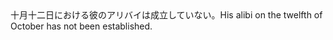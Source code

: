 <tr><td>十月十二日における彼のアリバイは成立していない。<td><tr><tr><td>His alibi on the twelfth of October has not been established.<td><tr></table>

